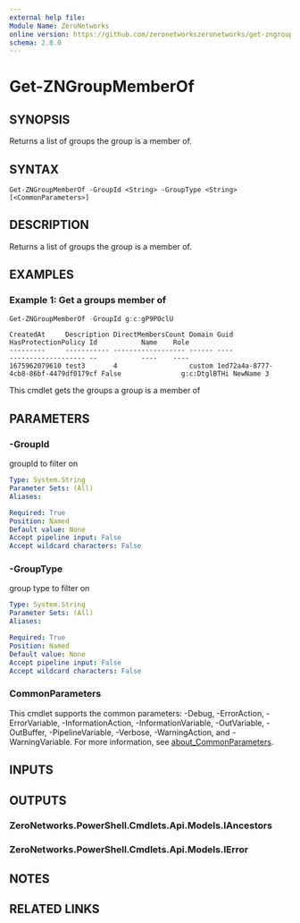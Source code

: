```yaml
---
external help file:
Module Name: ZeroNetworks
online version: https://github.com/zeronetworkszeronetworks/get-zngroupmemberof
schema: 2.0.0
---
```


# Get-ZNGroupMemberOf

## SYNOPSIS
Returns a list of groups the group is a member of.

## SYNTAX

```
Get-ZNGroupMemberOf -GroupId <String> -GroupType <String> [<CommonParameters>]
```

## DESCRIPTION
Returns a list of groups the group is a member of.

## EXAMPLES

### Example 1: Get a groups member of
```powershell
Get-ZNGroupMemberOf -GroupId g:c:gP9POclU
```

```output
CreatedAt     Description DirectMembersCount Domain Guid                                 HasProtectionPolicy Id           Name    Role
---------     ----------- ------------------ ------ ----                                 ------------------- --           ----    ----
1675962079610 test3       4                  custom 1ed72a4a-8777-4cb8-86bf-4479df0179cf False               g:c:DtglBTHi NewName 3  
```

This cmdlet gets the groups a group is a member of

## PARAMETERS

### -GroupId
groupId to filter on

```yaml
Type: System.String
Parameter Sets: (All)
Aliases:

Required: True
Position: Named
Default value: None
Accept pipeline input: False
Accept wildcard characters: False
```

### -GroupType
group type to filter on

```yaml
Type: System.String
Parameter Sets: (All)
Aliases:

Required: True
Position: Named
Default value: None
Accept pipeline input: False
Accept wildcard characters: False
```

### CommonParameters
This cmdlet supports the common parameters: -Debug, -ErrorAction, -ErrorVariable, -InformationAction, -InformationVariable, -OutVariable, -OutBuffer, -PipelineVariable, -Verbose, -WarningAction, and -WarningVariable. For more information, see [about_CommonParameters](http://go.microsoft.com/fwlink/?LinkID=113216).

## INPUTS

## OUTPUTS

### ZeroNetworks.PowerShell.Cmdlets.Api.Models.IAncestors

### ZeroNetworks.PowerShell.Cmdlets.Api.Models.IError

## NOTES

## RELATED LINKS

